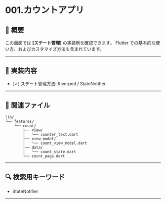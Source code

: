 # 001.カウントアプリ

## 📘 概要

この画面では **[ステート管理]** の実装例を確認できます。
Flutter での基本的な使い方、およびカスタマイズ方法も含まれています。

---

## 🔧 実装内容

- [✓] ステート管理方法: Riverpod / StateNotifier

---

## 📁 関連ファイル

```
lib/
└── features/
    └── count/
        ├── view/
        │   └── counter_text.dart
        ├── view_model/
        │   └── count_view_model.dart
        │── data/
        │   └── count_state.dart
        └── count_page.dart
```

---

## 🔍 検索用キーワード

- StateNotifier

---
